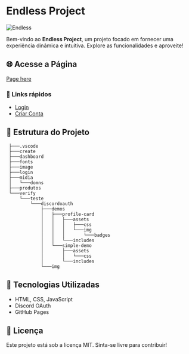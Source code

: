 # Endless Project

![Endless](image/banner.png)

Bem-vindo ao **Endless Project**, um projeto focado em fornecer uma experiência dinâmica e intuitiva. Explore as funcionalidades e aproveite!

## 🌐 Acesse a Página

[Page here](https://jemp.github.io/endless)

### 🔗 Links rápidos
- [Login](https://jemp.github.io/endless/login)
- [Criar Conta](https://jemp.github.io/endless/create)

## 📂 Estrutura do Projeto

```
 ├───.vscode
 ├───create
 ├───dashboard
 ├───fonts
 ├───image
 ├───login
 ├───midia
 │   └───domns
 ├───produtos
 └───verify
     └───teste
         └───discordoauth
             ├───demos
             │   ├───profile-card
             │   │   ├───assets
             │   │   │   ├───css
             │   │   │   └───img
             │   │   │       └───badges
             │   │   └───includes
             │   └───simple-demo
             │       ├───assets
             │       │   └───css
             │       └───includes
             └───img
```

## 🚀 Tecnologias Utilizadas
- HTML, CSS, JavaScript
- Discord OAuth
- GitHub Pages

## 📜 Licença
Este projeto está sob a licença MIT. Sinta-se livre para contribuir!
